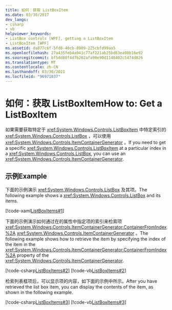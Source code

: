 ```yaml
---
title: 如何：获取 ListBoxItem
ms.date: 03/30/2017
dev_langs:
- csharp
- vb
helpviewer_keywords:
- ListBox controls [WPF], getting a ListBoxItem
- ListBoxItem [WPF]
ms.assetid: da877c6f-5fd8-40cb-8909-225cbfd99aa5
ms.openlocfilehash: 27a435feb4a941c77af221ab25bd63ea98b16e92
ms.sourcegitcommit: bf5dd80f4d7b202afa90e90d1148402c5474d826
ms.translationtype: MT
ms.contentlocale: zh-CN
ms.lasthandoff: 03/30/2021
ms.locfileid: "96971037"
---
```

# <a name="how-to-get-a-listboxitem"></a><span data-ttu-id="f3702-102">如何：获取 ListBoxItem</span><span class="sxs-lookup"><span data-stu-id="f3702-102">How to: Get a ListBoxItem</span></span>
<span data-ttu-id="f3702-103">如果需要获取特定于 <xref:System.Windows.Controls.ListBoxItem> 中特定索引的 <xref:System.Windows.Controls.ListBox> ，可以使用 <xref:System.Windows.Controls.ItemContainerGenerator> 。</span><span class="sxs-lookup"><span data-stu-id="f3702-103">If you need to get a specific <xref:System.Windows.Controls.ListBoxItem> at a particular index in a <xref:System.Windows.Controls.ListBox>, you can use an <xref:System.Windows.Controls.ItemContainerGenerator>.</span></span>  
  
## <a name="example"></a><span data-ttu-id="f3702-104">示例</span><span class="sxs-lookup"><span data-stu-id="f3702-104">Example</span></span>  
 <span data-ttu-id="f3702-105">下面的示例演示 <xref:System.Windows.Controls.ListBox> 及其项。</span><span class="sxs-lookup"><span data-stu-id="f3702-105">The following example shows a <xref:System.Windows.Controls.ListBox> and its items.</span></span>  
  
 [!code-xaml[ListBoxItems#1](~/samples/snippets/csharp/VS_Snippets_Wpf/ListBoxItems/CSharp/Window1.xaml#1)]  
  
 <span data-ttu-id="f3702-106">下面的示例演示如何通过在的属性中指定项的索引来检索项 <xref:System.Windows.Controls.ItemContainerGenerator.ContainerFromIndex%2A> <xref:System.Windows.Controls.ItemContainerGenerator> 。</span><span class="sxs-lookup"><span data-stu-id="f3702-106">The following example shows how to retrieve the item by specifying the index of the item in the <xref:System.Windows.Controls.ItemContainerGenerator.ContainerFromIndex%2A> property of the <xref:System.Windows.Controls.ItemContainerGenerator>.</span></span>  
  
 [!code-csharp[ListBoxItems#2](~/samples/snippets/csharp/VS_Snippets_Wpf/ListBoxItems/CSharp/Window1.xaml.cs#2)]
 [!code-vb[ListBoxItems#2](~/samples/snippets/visualbasic/VS_Snippets_Wpf/ListBoxItems/VisualBasic/Window1.xaml.vb#2)]  
  
 <span data-ttu-id="f3702-107">检索列表框项后，可以显示项的内容，如下面的示例中所示。</span><span class="sxs-lookup"><span data-stu-id="f3702-107">After you have retrieved the list box item, you can display the contents of the item, as shown in the following example.</span></span>  
  
 [!code-csharp[ListBoxItems#3](~/samples/snippets/csharp/VS_Snippets_Wpf/ListBoxItems/CSharp/Window1.xaml.cs#3)]
 [!code-vb[ListBoxItems#3](~/samples/snippets/visualbasic/VS_Snippets_Wpf/ListBoxItems/VisualBasic/Window1.xaml.vb#3)]
